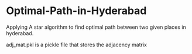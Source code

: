# Optimal-Path-in-Hyderabad
Applying A star algorithm to find optimal path between two given places in hyderabad.

adj_mat.pkl is a pickle file that stores the adjacency matrix
